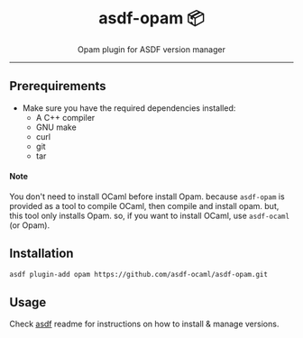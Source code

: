 <div align="center">
<h1>asdf-opam 📦</h1>
Opam plugin for ASDF version manager
</div>
<hr />

## Prerequirements

- Make sure you have the required dependencies installed:
  - A C++ compiler
  - GNU make
  - curl
  - git
  - tar

#### Note

You don't need to install OCaml before install Opam. because `asdf-opam` is
provided as a tool to compile OCaml, then compile and install opam. but, this
tool only installs Opam. so, if you want to install OCaml, use `asdf-ocaml` (or
Opam).

## Installation

```bash
asdf plugin-add opam https://github.com/asdf-ocaml/asdf-opam.git
```

## Usage

Check [asdf](https://github.com/asdf-vm/asdf) readme for instructions on how to
install & manage versions.
